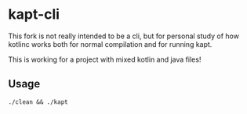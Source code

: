 # kapt-cli
This fork is not really intended to be a cli, but for personal study of how kotlinc works
both for normal compilation and for running kapt.  

This is working for a project with mixed kotlin and java files!

## Usage
`./clean && ./kapt`
